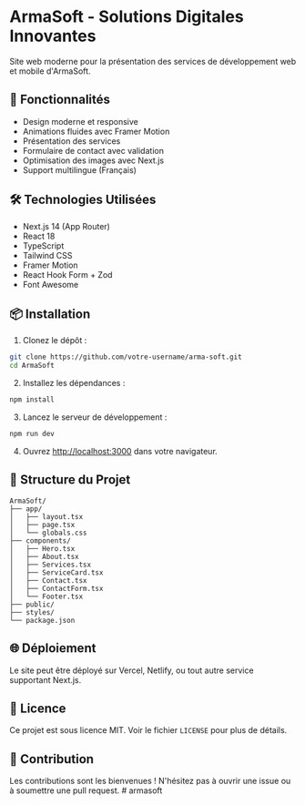 # ArmaSoft - Solutions Digitales Innovantes

Site web moderne pour la présentation des services de développement web et mobile d'ArmaSoft.

## 🚀 Fonctionnalités

- Design moderne et responsive
- Animations fluides avec Framer Motion
- Présentation des services
- Formulaire de contact avec validation
- Optimisation des images avec Next.js
- Support multilingue (Français)

## 🛠️ Technologies Utilisées

- Next.js 14 (App Router)
- React 18
- TypeScript
- Tailwind CSS
- Framer Motion
- React Hook Form + Zod
- Font Awesome

## 📦 Installation

1. Clonez le dépôt :
```bash
git clone https://github.com/votre-username/arma-soft.git
cd ArmaSoft
```

2. Installez les dépendances :
```bash
npm install
```

3. Lancez le serveur de développement :
```bash
npm run dev
```

4. Ouvrez [http://localhost:3000](http://localhost:3000) dans votre navigateur.

## 🎨 Structure du Projet

```
ArmaSoft/
├── app/
│   ├── layout.tsx
│   ├── page.tsx
│   └── globals.css
├── components/
│   ├── Hero.tsx
│   ├── About.tsx
│   ├── Services.tsx
│   ├── ServiceCard.tsx
│   ├── Contact.tsx
│   ├── ContactForm.tsx
│   └── Footer.tsx
├── public/
├── styles/
└── package.json
```

## 🌐 Déploiement

Le site peut être déployé sur Vercel, Netlify, ou tout autre service supportant Next.js.

## 📝 Licence

Ce projet est sous licence MIT. Voir le fichier `LICENSE` pour plus de détails.

## 🤝 Contribution

Les contributions sont les bienvenues ! N'hésitez pas à ouvrir une issue ou à soumettre une pull request. # armasoft
